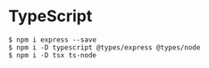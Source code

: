 # TypeScript

```
$ npm i express --save
$ npm i -D typescript @types/express @types/node
$ npm i -D tsx ts-node
```

